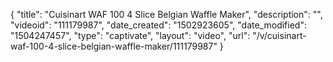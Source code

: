 {
    "title": "Cuisinart WAF 100 4 Slice Belgian Waffle Maker",
    "description": "",
    "videoid": "111179987",
    "date_created": "1502923605",
    "date_modified": "1504247457",
    "type": "captivate",
    "layout": "video",
    "url": "\/v\/cuisinart-waf-100-4-slice-belgian-waffle-maker\/111179987"
}